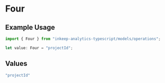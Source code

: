 # Four

## Example Usage

```typescript
import { Four } from "inkeep-analytics-typescript/models/operations";

let value: Four = "projectId";
```

## Values

```typescript
"projectId"
```